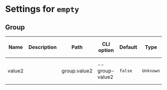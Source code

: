 # Settings for `empty`

## Group
| Name   | Description | Path         | CLI option     | Default | Type      | Required | Can be empty | Extensions                  |
| ------ | ----------- | ------------ | -------------- | ------- | --------- | -------- | ------------ | --------------------------- |
| value2 |             | group.value2 | --group-value2 | `false` | `Unknown` | No       | Yes          | roc-package-b, roc-plugin-b |
